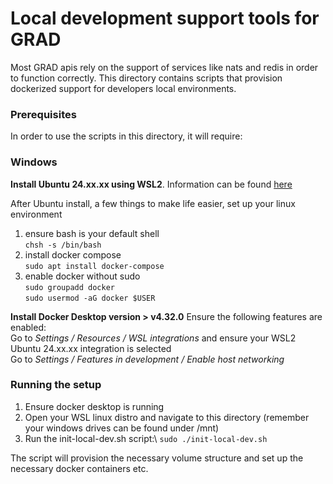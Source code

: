 # Local development support tools for GRAD
Most GRAD apis rely on the support of services like nats and redis in order to function correctly. This directory contains scripts that provision dockerized support for developers local environments.
### Prerequisites
In order to use the scripts in this directory, it will require:

### Windows

**Install Ubuntu 24.xx.xx using WSL2**. Information can be found [here](https://learn.microsoft.com/en-us/windows/wsl/install)

After Ubuntu install, a few things to make life easier, set up your linux environment
1. ensure bash is your default shell\
`chsh -s /bin/bash`
2. install docker compose\
`sudo apt install docker-compose`
3. enable docker without sudo\
`sudo groupadd docker`\
`sudo usermod -aG docker $USER`

**Install Docker Desktop version > v4.32.0**
Ensure the following features are enabled:\
Go to *Settings / Resources / WSL integrations* and ensure your WSL2 Ubuntu 24.xx.xx integration is selected\
Go to *Settings / Features in development / Enable host networking*

### Running the setup
1. Ensure docker desktop is running
2. Open your WSL linux distro and navigate to this directory (remember your windows drives can be found under /mnt)
3. Run the init-local-dev.sh script:\ `sudo ./init-local-dev.sh`

The script will provision the necessary volume structure and set up the necessary docker containers etc.


